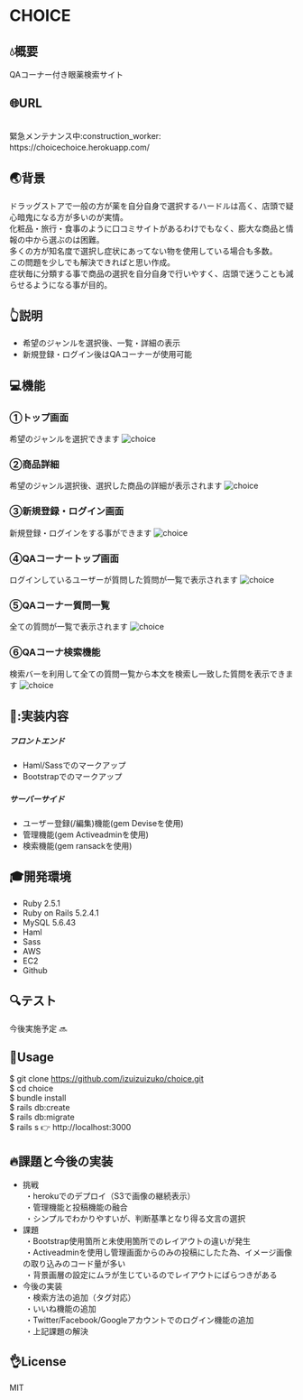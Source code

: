 # CHOICE

## :droplet:概要
QAコーナー付き眼薬検索サイト

## :globe_with_meridians:URL
<br>
緊急メンテナンス中:construction_worker:
https://choicechoice.herokuapp.com/　

## :earth_asia:背景
 ドラッグストアで一般の方が薬を自分自身で選択するハードルは高く、店頭で疑心暗鬼になる方が多いのが実情。<br>
化粧品・旅行・食事のように口コミサイトがあるわけでもなく、膨大な商品と情報の中から選ぶのは困難。<br>
多くの方が知名度で選択し症状にあってない物を使用している場合も多数。<br>
この問題を少しでも解決できればと思い作成。<br>
症状毎に分類する事で商品の選択を自分自身で行いやすく、店頭で迷うことも減らせるようになる事が目的。

## :point_up_2:説明
* 希望のジャンルを選択後、一覧・詳細の表示
* 新規登録・ログイン後はQAコーナーが使用可能

## :computer:機能
### ①トップ画面
希望のジャンルを選択できます
![choice](https://user-images.githubusercontent.com/59868344/77017437-dc101b80-69bd-11ea-95b5-3a6302b4eb42.png)
### ②商品詳細
希望のジャンル選択後、選択した商品の詳細が表示されます
![choice](https://user-images.githubusercontent.com/59868344/77019097-162fec00-69c3-11ea-9c70-bf7edb645d7b.png)
### ③新規登録・ログイン画面
新規登録・ログインをする事ができます
![choice](https://user-images.githubusercontent.com/59868344/77018044-7ae94780-69bf-11ea-9a56-c6eb9183b0c4.png)
### ④QAコーナートップ画面
ログインしているユーザーが質問した質問が一覧で表示されます
![choice](https://user-images.githubusercontent.com/59868344/77018935-8d18b500-69c2-11ea-84a9-b0c999b00bc4.png)
### ⑤QAコーナー質問一覧
全ての質問が一覧で表示されます
![choice](https://user-images.githubusercontent.com/59868344/77018994-b5a0af00-69c2-11ea-87f2-ced49db3ad20.png)
### ⑥QAコーナ検索機能
検索バーを利用して全ての質問一覧から本文を検索し一致した質問を表示できます
![choice](https://user-images.githubusercontent.com/59868344/77019022-ce10c980-69c2-11ea-9ec9-295535d812a4.png)

## :memo::実装内容
#####  フロントエンド
* Haml/Sassでのマークアップ
* Bootstrapでのマークアップ

#####  サーバーサイド
* ユーザー登録(/編集)機能(gem Deviseを使用)
* 管理機能(gem Activeadminを使用)
* 検索機能(gem ransackを使用)

## :mortar_board:開発環境
* Ruby 2.5.1
* Ruby on Rails 5.2.4.1
* MySQL 5.6.43
* Haml 
* Sass 
* AWS
* EC2
* Github

## :mag:テスト
今後実施予定 :soon:


## :speech_balloon:Usage

$ git clone https://github.com/izuizuizuko/choice.git<br>
$ cd choice<br>
$ bundle install<br>
$ rails db:create<br>
$ rails db:migrate<br>
$ rails s
👉 http://localhost:3000


## :fire:課題と今後の実装
* 挑戦<br>
&nbsp;・herokuでのデプロイ（S3で画像の継続表示）<br>
&nbsp;・管理機能と投稿機能の融合<br>
&nbsp;・シンプルでわかりやすいが、判断基準となり得る文言の選択
* 課題<br>
&nbsp;・Bootstrap使用箇所と未使用箇所でのレイアウトの違いが発生<br>
&nbsp;・Activeadminを使用し管理画面からのみの投稿にしたた為、イメージ画像の取り込みのコード量が多い<br>
&nbsp;・背景画層の設定にムラが生じているのでレイアウトにばらつきがある<br>
* 今後の実装<br>
&nbsp;・検索方法の追加（タグ対応）<br>
&nbsp;・いいね機能の追加<br>
&nbsp;・Twitter/Facebook/Googleアカウントでのログイン機能の追加<br>
&nbsp;・上記課題の解決<br>

## :ok_hand:License
MIT

